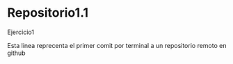 # Repositorio1.1
Ejercicio1

Esta linea reprecenta el primer comit por terminal a un repositorio remoto
en github
